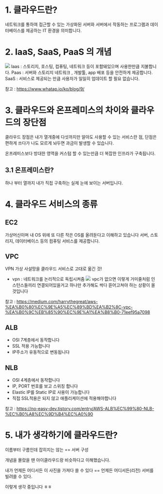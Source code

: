 # 1. 클라우드란?
네트워크를 통하여 접근할 수 있는 가상화된 서버와 서버에서 작동하는 프로그램과 데이터베이스를 제공하는 IT 환경을 의미합니다.

# 2. IaaS, SaaS, PaaS 의 개념
![](https://www.whatap.io/ko/blog/9/img/iaas_paas_saas3.webp)
Iaas : 스토리지, 호스팅, 컵퓨팅, 네트워크 등이 포함돼있으며 사용한만큼 지불합니다.
Paas : 서버와 스토리지 네트워크 , 개발툴, app 배포 등을 안전하게 제공합니다.
SaaS : 서비스로 제공되는 만큼 사용자가 일일히 업데이트 할 필요 없습니다. 

참고 : https://www.whatap.io/ko/blog/9/
# 3. 클라우드와 온프레미스의 차이와 클라우드의 장단점
클라우드 장점은 내가 열개중에 다섯까지만 알아도 사용할 수 있는 서비스란 점, 
단점은 편하게 쓰다가 나도 모르게 놔두면 과금이 발생할 수 있습니다.

온프레미스보다 방대한 영역을 커스텀 할 수 있는만큼 더 복잡한 인프라가 구축됩니다.

## 3.1 온프레미스란?
하나 부터 열까지 내가 직접 구축하는 실제 눈에 보이는 서버입니다.

# 4. 클라우드 서비스의 종류

## EC2
가상머신이며 내 OS 위에 또 다른 작은 OS를 올려둔다고 이해하고 있습니다 서버, 스토리지, 데이터베이스 등의 컴퓨팅 서비스를 제공합니다.

## VPC
 VPN 가상 사설망을 클라우드 서비스로 고대로 옮긴 것!
 * vpn : 네트워크를 논리적으로 독립시켜줌
![](https://miro.medium.com/v2/resize:fit:1400/format:webp/1*hZGJeN-4F6fLtus5XBJC_w.png)
vpc가 없으면 이렇게 거미줄처럼 인스턴스들끼리 연결되어있을거고
하나만 추가해도 싹다 뜯어고쳐야 하는 상황이 올 것입니다

참고 : https://medium.com/harrythegreat/aws-%EA%B0%80%EC%9E%A5%EC%89%BD%EA%B2%8C-vpc-%EA%B0%9C%EB%85%90%EC%9E%A1%EA%B8%B0-71eef95a7098

## ALB
* OSI 7계층에서 동작합니다
* SSL 적용 가능합니다
* IP주소가 유동적으로 변동됩니다

## NLB
* OSI 4계층에서 동작합니다
* IP, PORT 번호를 보고 스위칭 합니다
* Elastic IP를 Static IP로 사용이 가능합니다
* 직접 SSL적용은 되지 않고 애플리케이션에 적용해야합니다

참고 : https://no-easy-dev.tistory.com/entry/AWS-ALB%EC%99%80-NLB-%EC%B0%A8%EC%9D%B4%EC%A0%90

# 5. 내가 생각하기에 클라우드란?
이름부터 구름인데 잡히지는 않는 == 서버 구성

개념을 몰랐을 땐 아이클라우드랑 비슷하다고 이해했습니다.

내가 언제든 어디서든 이 사진을 가져다 쓸 수 있다 == 언제든 어디서든(리전) 서버를 빌려쓸 수 있다.

이렇게 생각 중입니다 ㅎㅎ

